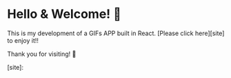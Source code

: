 # Hello & Welcome! 👋
This is my development of a GIFs APP built in React.
[Please click here][site] to enjoy it!!

Thank you for visiting! 🐥

[site]: 
